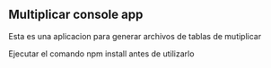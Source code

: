 ## Multiplicar console app

Esta es una aplicacion para generar archivos de tablas de mutiplicar

Ejecutar el comando npm install antes de utilizarlo